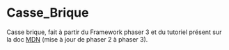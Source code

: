 # Casse_Brique

Casse brique, fait à partir du Framework phaser 3 et du tutoriel présent sur la doc [MDN](https://developer.mozilla.org/en-US/docs/Games/Tutorials/2D_breakout_game_Phaser)
(mise à jour de phaser 2 à phaser 3).
